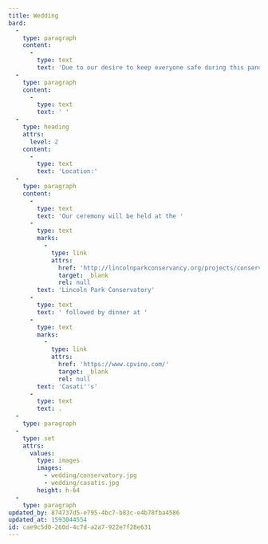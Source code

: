 ```yaml
---
title: Wedding
bard:
  -
    type: paragraph
    content:
      -
        type: text
        text: 'Due to our desire to keep everyone safe during this pandemic, our wedding celebration has been rescheduled for Saturday, August 14th, 2021.'
  -
    type: paragraph
    content:
      -
        type: text
        text: ' '
  -
    type: heading
    attrs:
      level: 2
    content:
      -
        type: text
        text: 'Location:'
  -
    type: paragraph
    content:
      -
        type: text
        text: 'Our ceremony will be held at the '
      -
        type: text
        marks:
          -
            type: link
            attrs:
              href: 'http://lincolnparkconservancy.org/projects/conservatory-garden/'
              target: _blank
              rel: null
        text: 'Lincoln Park Conservatory'
      -
        type: text
        text: ' followed by dinner at '
      -
        type: text
        marks:
          -
            type: link
            attrs:
              href: 'https://www.cpvino.com/'
              target: _blank
              rel: null
        text: 'Casati''s'
      -
        type: text
        text: .
  -
    type: paragraph
  -
    type: set
    attrs:
      values:
        type: images
        images:
          - wedding/conservatory.jpg
          - wedding/casatis.jpg
        height: h-64
  -
    type: paragraph
updated_by: 874737d5-e795-4bc7-b83c-e4b78fba4586
updated_at: 1593044554
id: cae9c5d0-260d-4c7d-a2a7-922e7f28e631
---
```

